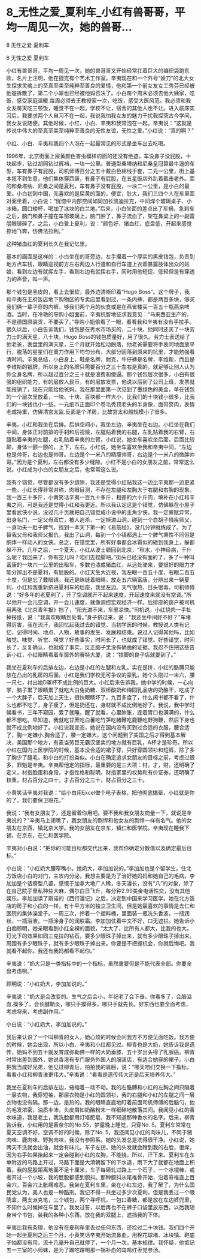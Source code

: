 # 8_无性之爱_夏利车_小红有兽哥哥，平均一周见一次，她的兽哥...

8 无性之爱 夏利车

8 无性之爱 夏利车

小红有兽哥哥，平均一周见一次，她的兽哥哥又开始经常扛着巨大的编织袋跑东欧，名片上注明，他在捷克有个艺术工作室。辛夷现在和一个外号“妖刀”的北大女生探求灵魂上的至真至美至纯粹至善良的爱情，他和第一个前女友女工秀芬已经被他爸拆散了，第二个小翠也已经被他妈否决了。小白每个周末必须去他大姨家，吃饭，感受家庭温暖.每周必须去王教授家一次，吃饭，感受大医风范。我必须和我女友每天吃三顿饭，睡觉不在一起，学校不让，宿舍的其他人也不让。进入临床实习后，我要求两个人自习不在一起，我说我怕我女友的魅力干扰我探究古今学问，我女友说随便。其他时候，小红、小白、辛夷和我常泡在一起。辛夷说：“这就是传说中伟大的至真至美至纯粹至善良的无性友谊，无性之爱。”小红说：“真的啊？”

小红、小白、辛夷和我四个人泡在一起最常见的形式是坐车出去吃喝。

1996年，北京街面上屎黄颜色害虫模样的面的还没有绝迹，车没鼻子没屁股，十块起步，钻过胡同钻过裤裆，一块一公里。普通型桑塔纳和尼桑皇冠算最牛逼的车型，车有鼻子有屁股，司机师傅百分之五十戴白色棉线手套，二元一公里，街上基本揽不到生意，他们集体穿西装，有鼻子有屁股，在五星饭店外趴着截击老外。面的和桑塔纳、尼桑之间是夏利，车有鼻子没有屁股，一块二一公里，是小白的最爱。小白初到中国，先喜欢的是屎黄的面的，便宜，肚大，我们三四个人在车里面对面坐着，小白说：“恍惚中内部空间如同加长凯迪拉克，中间焊个玻璃桌子、小冰箱，圆口矮杯，喝加了冰块的白兰地。”后来，小白坐面的差点出了车祸，急刹车之后，脑门和鼻子撞在车窗玻璃上，脑门肿了，鼻子流血了，架在鼻梁上的一副雷朋眼镜碎了。之后，小白爱上夏利，说：“颜色好，猪血红，底盘低，开起来感觉掠地飞奔，仿佛法拉利。”

这种猪血红的夏利长久在我记忆里。

基本的画面是这样的：小白坐在的哥旁边，左手攥着一个厚实的黑皮钱包，负责到地方点车钱，眼睛巡视前方左右两边人行道和自行车道上衣着暴露肢体出众的姑娘，看到左边有就挥左手，看到右边有就挥右手，同时用他短促、低轻但是有穿透力的声音，叫一声。

那个钱包是黑皮的，看上去很软，最外边清晰印着“Hugo Boss”。这个牌子，我和辛夷在王府饭店地下购物区的专卖店里看到过，一条内裤，都是两百多块，够买我们俩一辈子穿的内裤，够我们两个月的伙食或是在燕雀楼买一百五十瓶燕京啤酒。当时，在冷艳的导购小姐面前，辛夷机智地征求我意见：“马来西亚生产的，不是德国原装货，不要买了。”导购小姐偷看了一眼，看看我和辛夷有没有手拉手。很久以后，小白告诉我们，钱包是在秀水市场买的，二十块，他同时还买了一块劳力士的满天星，八十块。Hugo Boss的钱包质量好，用了很久。劳力士表送给了他老爸，表盘里的满天星，三个月就开始松动脱落，他老爸需要将手表同地面放平行，脱落的星星们在重力作用下均匀分布，大部分回落到原来的坑里，才能勉强看清时间。辛夷总结，小白身上，鞋是名牌，耐克，牛仔裤是名牌，李维斯，而且是李维斯的银牌，所以身上的名牌只需要百分之三十左右是真的，就足够让别人认为你全身名牌，所以超过百分之三十就是浪费和傻逼。那个钱包层次很多，小白有很强的组织能力，有的层放人民币，有的层放发票，他说以后到了公司上班，发票就能报销了，现在只能给他爸妈。我在那里面第一次见到了墨绿色的美金，单在钱包的一个层次里放着，一块、十块、百块都一样大小，比我们的十块钱小很多，比我们的一块钱也小一些。一元纸币正面印个卷毛秃顶老头的半身像，面带赘肉，表情老成持重，仿佛清宫太监.反面是个洋房，比故宫太和殿规模小了很多。

辛夷，小红和我坐在后排。后排空间小，我坐左边，辛夷坐在右边。小红坐在我们中间，身体正对前排的手刹和后视镜，左腿贴着我的右腿，左乳贴着我的右臂，右腿贴着辛夷的左腿，右乳贴着辛夷的左臂。小红说，她坐车喜欢坐后面，后面比较颠，身体一颤一颤的，上下，左右。小红说，她坐车喜欢坐我和辛夷中间，“左边也是帅哥，右边也是帅哥。左边是个一米八的精瘦帅哥，右边是个一米八的微胖帅哥。”因为是个夏利，左右都没有多少缝隙。小红不是小白的女朋友之前，常常这么说。小红成为小白的女朋友之后，也常常这么说。

我有个错觉，尽管都没有多少缝隙，我还是觉得小红贴我这一边比辛夷那一边更紧一些。小红长得非常对称，肉眼目测，不存在左腿和左胸大于右腿和右胸的现象。我一百三十多斤，小黄笑话辛夷一百九十多斤，相差的六十斤肉，填补在小红和辛夷之间，可是我还是觉得小红和我更近。所以我认定这是个错觉，仿佛躲在小屋子里看武侠小说，没过几十页就把自己错觉成小说中的主角少侠。我一定禀赋异常，出身名门，一定父母双亡，被人追杀，一定掉进山洞，碰到一个白胡子残疾师父，一身功夫一肚子脾气，找到一本天下第一的《易筋经》，没几分钟就练成了。为了替我父母和我师父报仇，我出了山洞，每到一个小镇都遇上一个脾气秉性不同但是胴体一样动人的女侠。总之，在错觉里，所有好事都会冰雹似的砸到我身上，躲都躲不开。几年之后，一个夏天，小红从波士顿回到北京，“秋水，小神经病，干什么呢？我回来了，你有空儿吗？咱们去捏脚吧。”街头已经没有面的了，多了一种叫富康的一块六一公里的出租车，多数也漆成猪血红，从远处驶来，要很好的眼力才能分辨出不是夏利，有屁股的。小红天生大近视，我左眼一百五十度，右眼二百五十度，但是忘了戴眼镜。我还是眯缝着眼睛，放走五六辆富康，分辨出来一辆夏利，小红和我重新挤进夏利车的后座，我坐左边。天气很热，日头很毒，司机师傅说：“好多年的老夏利了，开了空调就开不起来速度，开起速度来就没有空调。”所以他开一会儿空调，开一会儿速度，就像调控宏观经济一样。后排座的窗户被司机用两张《北京青年报》挡了，“阳光进不来，车里凉快。”司机说。小红烧肉一手扯掉报纸，说：“我喜欢眼睛到处看。”身子挤过来，说：“我还坐中间好不好？”车堵得厉害，我在流汗，我回忆起我过去的错觉，当初学医的时候，教授说人类有记忆，记得时间、地点、人物，故事的发生、发展和结束。说过人记得其他吗，比如触觉、味觉、听觉、嗅觉？好些事实，时间长了，也就成了错觉。好些错觉，时间长了，反复确认，也就成了事实，反正脑子里没有确凿的证据。我忍不住把这些告诉小红，小红眼睛看着车窗外的赛特大厦，说：“捏脚的良子店就要到了。”

我坐在夏利车的后排左边，右边是小红的左腿和左乳。实在是挤，小红的胳膊只能放在凸出的乳房的后面。小红是我们学校无可争议的豪乳。她个头刚过一米六，腰一尺七，衬出她D罩杯不成比例的巨大。小红后来告诉我，她中学的时候，一心向学，脑子累了眼睛累了就吃大白兔奶糖、双桥酸奶和梅园乳品店的奶酪干，吃成了一个大胖子，后天加上天生，很快眼睛坏了，九百多度了，什么闲书都不看了，什么也都不吃了，身子瘦了，但是奶还在，身材就不成比例地好了。我说，我中学时候看书，三年不窥园，累了就睡，醒了就看，心里肿胀，连着胃口也满满的，什么都不想吃。早知道，我就吃甘蔗吃白薯吃竹笋吃猪鞭吃鹿鞭吃野狗鞭，然后下身也就不成比例地好了。小红说我变态，她说在国内没有买到过合适的衣服，腰合适了，胸一定嫌小.胸合适了，腰一定嫌大。这个问题到了美国之后才得到基本解决，美国那个地方，有麦当劳巨无霸汉堡卖的地方就有巨乳，A杯才是珍奇。所以小红在国内上医学院的时候，基本没合适的裙子穿，只好穿圆领衫和短裤，除了多了胸少了腿毛，和小白的打扮类似。小白在确定追求女朋友的目标之前，考虑过很多，罪魁是辛夷。辛夷帮他定的指标，最重要的是三大项：材，才，财。还明确了定义，材指脸蛋和身段，才指性格和聪明，财指家里的权势和有价证券。还明确了权重，材占百分之四十，才占百分之三十，财占百分之三十。

小黄笑话辛夷对我说：“给小白用Excel做个电子表格，把他彻底搞晕，小红就是你的了。我们要保卫班花。”

我说：“我有女朋友了，还是留着你用吧。要不我和我女朋友商量一下，就说是辛夷说的？”辛夷马上闭嘴了，我女朋友的剽悍和他女友的剽悍一样有名气。他的女朋友在京西，镇北京大学。我的女朋友在京东，镇仁和医学院。辛夷现在睡我下铺，在京东，在仁和医学院。

辛夷对小白说：“把你的可能目标都交代出来，我帮你确定分数值以及确定最后目标。”

小白说：“小红奶大腰窄嘴小。她奶大，李加加说的。”李加加也是个留学生，住北方饭店小白的对门，主攻内分泌，我想主要是为了治好她妈妈和她自己的毛病。李加加是个话痨型八婆，感慨于加拿大地广人稀，冬天漫长，没有“八”的对象，除了在自己院子里私种些大麻，偶尔白日飞升，每分钟2.99美金电话性交，没有其他娱乐。李加加读了斯诺的《西行漫记》之后，决定到中国来学习医学。她在北方饭店的房子和小白的一样，有十平方米的独立卫生间，但是她最喜欢的事情是去仁和医院的集体澡堂子。一周三次，拎着一个塑料桶，里面装一瓶洗头香波，一瓶润丝，一瓶浴液，一瓶涂身子的润肤霜。李加加仗着中文不好，口无遮拦。她告诉小白痴顾明，她亲眼看到小红全裸的面貌，“太大了，比所有人都大，比我的也大。灯光下的效果如同三克拉的钻石，要多少眼珠子掉出来，就有多少眼珠子掉出来。周围有多少眼珠子，就有多少眼珠子掉出来。你要是不把握机会，你就后悔吧。我就看不起你。我还有我妈都看不起你。”

辛夷说：“奶大只是一类指标中的一个指标，虽然重要但是不能代表全部。你要全盘考虑啊。”

顾明说：“小红奶大，李加加说的。”

辛夷说：“奶大是会改变的。生气之后会小，年纪老了会下垂。你看多了，会脑溢血.摸多了，会长腱鞘炎，哪只手摸得多，哪只手就先长。好东西也要全面考虑，考虑将来，考虑副作用。”

小白说：“小红奶大，李加加说的。”

我后来认识了一个叫柳青的女人，她心烦的时候会问我方不方便见面吃饭。我方便的时候，她会出现，所以小白、辛夷和小红都见过。柳青也是大奶，她告诉我是遗传，她妈不到五十就发育成弥勒佛一样的大奶垂膝，五十岁出头得了乳腺癌。柳青时常出差到国外，她说香港有专门服务外国人的服装店，有适合她穿的裙子。小白把我当成好兄弟，他见过柳青后，拍拍我的肩膀，说：“哪天咱们交换一下指标，看看小红和柳青谁更伟大。”辛夷说：“看看是遗传伟大还是后天培养伟大。”

我坐在夏利车的后排左边，蜷缩着一动不动。我的右胳膊和小红的左胸之间只隔着一层衣物，我穿短袖，那层衣物是小红的圆领衫，我的右腿和小红的左腿之间一层衣物也没有隔。那一边，是热的。我的眼睛直直地盯着前面司机师傅的后脑勺，他的毛发浓密，油质丰沛，头皮屑如奶酪粉末一样细碎地散落其间。我闻见小红的香水味道，我是老土，我洗脸都用灯塔肥皂，我不知道那种香水的名字。后来，柳青告诉我，小红用的是香奈尔的No.55，梦露晚上睡觉，只穿No. 5。夏利车常常在夏天空调不好，空调不好的时候，除了No. 5，我还闻见小红的肉味儿，不同于猪肉味、鹿肉味、野狗肉味，我没有参照系。她的头发总是洗得很干净。小红说，她两天不洗就会出油，就会有味儿。车子左拐，她的头发就会蹭到我的右脸，很痒，因为右手如果抬起来一定会碰到小红的左胸，不能挠，所以，汗下来。夏利车在东单附近的马路上开过，马路下面是大清朝留下的下水道，雨下大了就都在地面上积着。我的屁股距离地面不足十厘米，车子每砸轧过路上一个石子，一个冰棍棒，或者开过一个小坡，我的屁股都感到颤抖。那种颤抖从尾椎骨开始，沿着脊椎直上百会穴，百会穴上胀痛难忍。我坐在夏利车里，坐在小红左边，我了解了，为什么国民党认为，美人也是一种酷刑。我记不得一共坐过多少次夏利，但是我丢过一个眼睛盒，两支派克笔，三个钱包，两个寻呼机，一包口香糖，都是放在左边裤兜里，不知什么时候掉在车里了。我发过誓，以后再也不在裤子口袋里放东西。以后我随身带个书包，装我的各种小东西，放在我的双腿上，遮挡我的下体。

辛夷比我有条理，他没有在夏利车里丢过任何东西，还捡过二十块钱。我们四个开始一起坐夏利之后三个月，小黄笑话辛夷开始流鼻血，用棉花球堵、冰块镇、鞋底子抽都没有用，流十几毫升自己就停了，一个月一次，基本规律。我怀疑，他惦记五一三室的小师妹，是为了蹭吃蹭喝那一锅补血的乌鸡红枣党参汤。